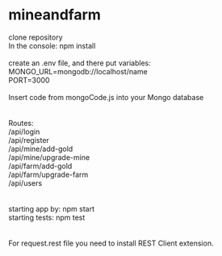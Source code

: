 # mineandfarm

clone repository <br />
In the console: npm install <br />
<br />
create an .env file, and there put variables: <br />
MONGO_URL=mongodb://localhost/name <br />
PORT=3000 <br />
<br />
Insert code from mongoCode.js into your Mongo database <br />
<br />
<br />
Routes:<br />
/api/login <br />
/api/register <br />
/api/mine/add-gold <br />
/api/mine/upgrade-mine <br />
/api/farm/add-gold <br />
/api/farm/upgrade-farm <br />
/api/users <br />
<br />
<br />
starting app by: npm start <br />
starting tests: npm test <br />
<br />
<br />
For request.rest file you need to install REST Client extension.<br />
<br />
